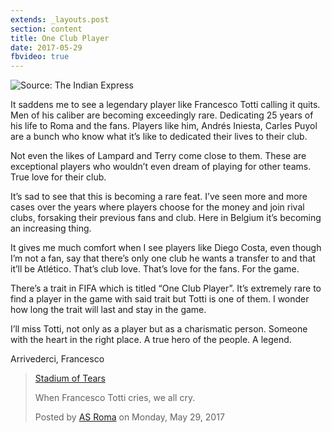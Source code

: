 ```yaml
---
extends: _layouts.post
section: content
title: One Club Player
date: 2017-05-29
fbvideo: true
---
```

![Source: The Indian Express](/assets/images/posts/one-club-player.jpeg)

It saddens me to see a legendary player like Francesco Totti calling it quits. Men of his caliber are becoming exceedingly rare. Dedicating 25 years of his life to Roma and the fans. Players like him, Andrés Iniesta, Carles Puyol are a bunch who know what it’s like to dedicated their lives to their club.

Not even the likes of Lampard and Terry come close to them. These are exceptional players who wouldn’t even dream of playing for other teams. True love for their club.

It’s sad to see that this is becoming a rare feat. I’ve seen more and more cases over the years where players choose for the money and join rival clubs, forsaking their previous fans and club. Here in Belgium it’s becoming an increasing thing.

It gives me much comfort when I see players like Diego Costa, even though I’m not a fan, say that there’s only one club he wants a transfer to and that it’ll be Atlético. That’s club love. That’s love for the fans. For the game.

There’s a trait in FIFA which is titled “One Club Player”. It’s extremely rare to find a player in the game with said trait but Totti is one of them. I wonder how long the trait will last and stay in the game.

I’ll miss Totti, not only as a player but as a charismatic person. Someone with the heart in the right place. A true hero of the people. A legend.

Arrivederci, Francesco

<div class="fb-video" data-href="https://www.facebook.com/officialasroma/videos/1399428543451289/" data-show-text="false">
    <blockquote cite="https://www.facebook.com/officialasroma/videos/1399428543451289/" class="fb-xfbml-parse-ignore">
        <a href="https://www.facebook.com/officialasroma/videos/1399428543451289/">Stadium of Tears</a>
        <p>When Francesco Totti cries, we all cry.</p>
        Posted by <a href="https://www.facebook.com/officialasroma/">AS Roma</a> on Monday, May 29, 2017
    </blockquote>
</div>
